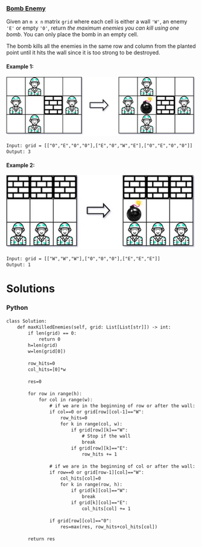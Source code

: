 ### [Bomb Enemy](https://leetcode.com/problems/bomb-enemy/) <br>

Given an `m x n` matrix `grid` where each cell is either a wall `'W'`, an enemy `'E'` or empty `'0'`, return *the maximum enemies you can kill using one bomb*. You can only place the bomb in an empty cell.

The bomb kills all the enemies in the same row and column from the planted point until it hits the wall since it is too strong to be destroyed.




#### Example 1:
<img src="../../../../../images/361bomb1-grid.jpg">

```
Input: grid = [["0","E","0","0"],["E","0","W","E"],["0","E","0","0"]]
Output: 3

```

#### Example 2:
<img src="../../../../../images/361bomb2-grid.jpg">

```
Input: grid = [["W","W","W"],["0","0","0"],["E","E","E"]]
Output: 1

```

# Solutions

### Python
```
class Solution:
    def maxKilledEnemies(self, grid: List[List[str]]) -> int:
        if len(grid) == 0:
            return 0
        h=len(grid)
        w=len(grid[0])
        
        row_hits=0
        col_hits=[0]*w
        
        res=0
        
        for row in range(h):
            for col in range(w):
                # if we are in the beginning of row or after the wall:
                if col==0 or grid[row][col-1]=="W":
                    row_hits=0
                    for k in range(col, w):
                        if grid[row][k]=="W":
                            # Stop if the wall
                            break
                        if grid[row][k]=="E":
                            row_hits += 1
                            
                # if we are in the beginning of col or after the wall:                            
                if row==0 or grid[row-1][col]=="W":
                    col_hits[col]=0
                    for k in range(row, h):
                        if grid[k][col]=="W":
                            break
                        if grid[k][col]=="E":
                            col_hits[col] += 1
                
                if grid[row][col]=="0":
                    res=max(res, row_hits+col_hits[col])
                
        return res

```
